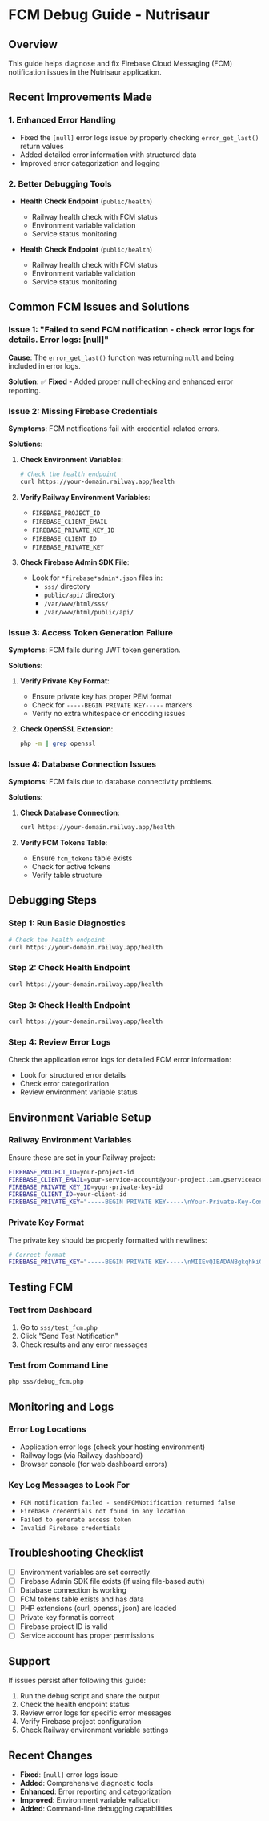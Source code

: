 # FCM Debug Guide - Nutrisaur

## Overview
This guide helps diagnose and fix Firebase Cloud Messaging (FCM) notification issues in the Nutrisaur application.

## Recent Improvements Made

### 1. Enhanced Error Handling
- Fixed the `[null]` error logs issue by properly checking `error_get_last()` return values
- Added detailed error information with structured data
- Improved error categorization and logging

### 2. Better Debugging Tools
- **Health Check Endpoint** (`public/health`)
  - Railway health check with FCM status
  - Environment variable validation
  - Service status monitoring

- **Health Check Endpoint** (`public/health`)
  - Railway health check with FCM status
  - Environment variable validation
  - Service status monitoring

## Common FCM Issues and Solutions

### Issue 1: "Failed to send FCM notification - check error logs for details. Error logs: [null]"
**Cause**: The `error_get_last()` function was returning `null` and being included in error logs.

**Solution**: ✅ **Fixed** - Added proper null checking and enhanced error reporting.

### Issue 2: Missing Firebase Credentials
**Symptoms**: FCM notifications fail with credential-related errors.

**Solutions**:
1. **Check Environment Variables**:
   ```bash
   # Check the health endpoint
   curl https://your-domain.railway.app/health
   ```

2. **Verify Railway Environment Variables**:
   - `FIREBASE_PROJECT_ID`
   - `FIREBASE_CLIENT_EMAIL`
   - `FIREBASE_PRIVATE_KEY_ID`
   - `FIREBASE_CLIENT_ID`
   - `FIREBASE_PRIVATE_KEY`

3. **Check Firebase Admin SDK File**:
   - Look for `*firebase*admin*.json` files in:
     - `sss/` directory
     - `public/api/` directory
     - `/var/www/html/sss/`
     - `/var/www/html/public/api/`

### Issue 3: Access Token Generation Failure
**Symptoms**: FCM fails during JWT token generation.

**Solutions**:
1. **Verify Private Key Format**:
   - Ensure private key has proper PEM format
   - Check for `-----BEGIN PRIVATE KEY-----` markers
   - Verify no extra whitespace or encoding issues

2. **Check OpenSSL Extension**:
   ```bash
   php -m | grep openssl
   ```

### Issue 4: Database Connection Issues
**Symptoms**: FCM fails due to database connectivity problems.

**Solutions**:
1. **Check Database Connection**:
   ```bash
   curl https://your-domain.railway.app/health
   ```

2. **Verify FCM Tokens Table**:
   - Ensure `fcm_tokens` table exists
   - Check for active tokens
   - Verify table structure

## Debugging Steps

### Step 1: Run Basic Diagnostics
```bash
# Check the health endpoint
curl https://your-domain.railway.app/health
```

### Step 2: Check Health Endpoint
```bash
curl https://your-domain.railway.app/health
```

### Step 3: Check Health Endpoint
```bash
curl https://your-domain.railway.app/health
```

### Step 4: Review Error Logs
Check the application error logs for detailed FCM error information:
- Look for structured error details
- Check error categorization
- Review environment variable status

## Environment Variable Setup

### Railway Environment Variables
Ensure these are set in your Railway project:

```bash
FIREBASE_PROJECT_ID=your-project-id
FIREBASE_CLIENT_EMAIL=your-service-account@your-project.iam.gserviceaccount.com
FIREBASE_PRIVATE_KEY_ID=your-private-key-id
FIREBASE_CLIENT_ID=your-client-id
FIREBASE_PRIVATE_KEY="-----BEGIN PRIVATE KEY-----\nYour-Private-Key-Content\n-----END PRIVATE KEY-----"
```

### Private Key Format
The private key should be properly formatted with newlines:
```bash
# Correct format
FIREBASE_PRIVATE_KEY="-----BEGIN PRIVATE KEY-----\nMIIEvQIBADANBgkqhkiG9w0BAQEFAASCBKcwggSjAgEAAoIBAQC...\n-----END PRIVATE KEY-----"
```

## Testing FCM

### Test from Dashboard
1. Go to `sss/test_fcm.php`
2. Click "Send Test Notification"
3. Check results and any error messages

### Test from Command Line
```bash
php sss/debug_fcm.php
```



## Monitoring and Logs

### Error Log Locations
- Application error logs (check your hosting environment)
- Railway logs (via Railway dashboard)
- Browser console (for web dashboard errors)

### Key Log Messages to Look For
- `FCM notification failed - sendFCMNotification returned false`
- `Firebase credentials not found in any location`
- `Failed to generate access token`
- `Invalid Firebase credentials`

## Troubleshooting Checklist

- [ ] Environment variables are set correctly
- [ ] Firebase Admin SDK file exists (if using file-based auth)
- [ ] Database connection is working
- [ ] FCM tokens table exists and has data
- [ ] PHP extensions (curl, openssl, json) are loaded
- [ ] Private key format is correct
- [ ] Firebase project ID is valid
- [ ] Service account has proper permissions

## Support

If issues persist after following this guide:
1. Run the debug script and share the output
2. Check the health endpoint status
3. Review error logs for specific error messages
4. Verify Firebase project configuration
5. Check Railway environment variable settings

## Recent Changes
- **Fixed**: `[null]` error logs issue
- **Added**: Comprehensive diagnostic tools
- **Enhanced**: Error reporting and categorization
- **Improved**: Environment variable validation
- **Added**: Command-line debugging capabilities
